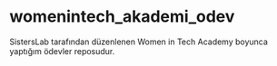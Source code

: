 # womenintech_akademi_odev
SistersLab tarafından düzenlenen Women in Tech Academy boyunca yaptığım ödevler reposudur. 
